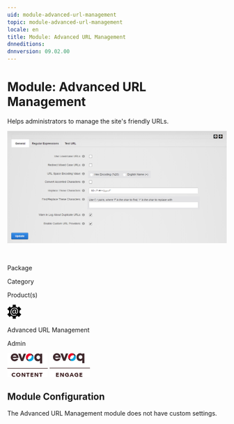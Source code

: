 ```yaml
---
uid: module-advanced-url-management
topic: module-advanced-url-management
locale: en
title: Module: Advanced URL Management
dnneditions: 
dnnversion: 09.02.00
---
```


# Module: Advanced URL Management

Helps administrators to manage the site's friendly URLs.

  

![Advanced URL Management module](/images/scr-module-AdvURLMgmt.png)

  

 

Package

Category

Product(s)

 ![icon](/images/ico-module-advurlmgmt.png) 

Advanced URL Management

Admin

 ![Evoq Content](/images/ico-evoq-content.png) ![Evoq Engage](/images/ico-evoq-engage.png) 

## Module Configuration

The Advanced URL Management module does not have custom settings.
